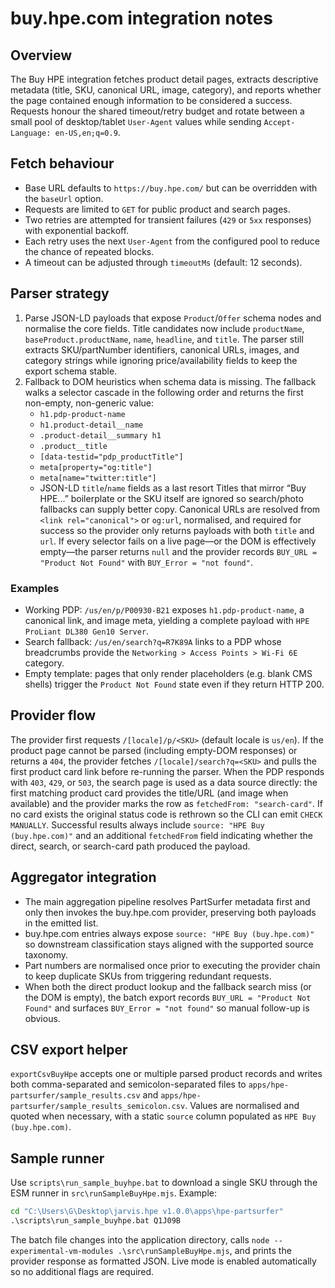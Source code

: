 # buy.hpe.com integration notes

## Overview

The Buy HPE integration fetches product detail pages, extracts descriptive metadata (title, SKU,
canonical URL, image, category), and reports whether the page contained enough information to be
considered a success. Requests honour the shared timeout/retry budget and rotate between a
small pool of desktop/tablet `User-Agent` values while sending `Accept-Language: en-US,en;q=0.9`.

## Fetch behaviour

- Base URL defaults to `https://buy.hpe.com/` but can be overridden with the `baseUrl` option.
- Requests are limited to `GET` for public product and search pages.
- Two retries are attempted for transient failures (`429` or `5xx` responses) with exponential backoff.
- Each retry uses the next `User-Agent` from the configured pool to reduce the chance of repeated
  blocks.
- A timeout can be adjusted through `timeoutMs` (default: 12 seconds).

## Parser strategy

1. Parse JSON-LD payloads that expose `Product`/`Offer` schema nodes and normalise the core fields.
   Title candidates now include `productName`, `baseProduct.productName`, `name`, `headline`, and
   `title`. The parser still extracts SKU/partNumber identifiers, canonical URLs, images, and category
   strings while ignoring price/availability fields to keep the export schema stable.
2. Fallback to DOM heuristics when schema data is missing. The fallback walks a selector cascade in
   the following order and returns the first non-empty, non-generic value:
   - `h1.pdp-product-name`
   - `h1.product-detail__name`
   - `.product-detail__summary h1`
   - `.product__title`
   - `[data-testid="pdp_productTitle"]`
   - `meta[property="og:title"]`
   - `meta[name="twitter:title"]`
   - JSON-LD `title`/`name` fields as a last resort
   Titles that mirror “Buy HPE...” boilerplate or the SKU itself are ignored so search/photo fallbacks
   can supply better copy. Canonical URLs are resolved from `<link rel="canonical">` or `og:url`,
   normalised, and required for success so the provider only returns payloads with both `title` and `url`.
   If every selector fails on a live page—or the DOM is effectively empty—the parser returns `null` and
   the provider records `BUY_URL = "Product Not Found"` with `BUY_Error = "not found"`.

### Examples

- Working PDP: `/us/en/p/P00930-B21` exposes `h1.pdp-product-name`, a canonical link, and image meta,
  yielding a complete payload with `HPE ProLiant DL380 Gen10 Server`.
- Search fallback: `/us/en/search?q=R7K89A` links to a PDP whose breadcrumbs provide the
  `Networking > Access Points > Wi-Fi 6E` category.
- Empty template: pages that only render placeholders (e.g. blank CMS shells) trigger the `Product Not
  Found` state even if they return HTTP 200.

## Provider flow

The provider first requests `/[locale]/p/<SKU>` (default locale is `us/en`). If the product page
cannot be parsed (including empty-DOM responses) or returns a `404`, the provider fetches
`/[locale]/search?q=<SKU>` and pulls the first product card link before re-running the parser. When
the PDP responds with `403`, `429`, or `503`, the search page is used as a data source directly: the
first matching product card provides the title/URL (and image when available) and the provider marks
the row as `fetchedFrom: "search-card"`. If no card exists the original status code is rethrown so the
CLI can emit `CHECK MANUALLY`. Successful results always include `source: "HPE Buy (buy.hpe.com)"`
and an additional `fetchedFrom` field indicating whether the direct, search, or search-card path
produced the payload.

## Aggregator integration

- The main aggregation pipeline resolves PartSurfer metadata first and only then invokes the
  buy.hpe.com provider, preserving both payloads in the emitted list.
- buy.hpe.com entries always expose `source: "HPE Buy (buy.hpe.com)"` so downstream
  classification stays aligned with the supported source taxonomy.
- Part numbers are normalised once prior to executing the provider chain to keep duplicate SKUs
  from triggering redundant requests.
- When both the direct product lookup and the fallback search miss (or the DOM is empty), the batch
  export records `BUY_URL = "Product Not Found"` and surfaces `BUY_Error = "not found"` so manual
  follow-up is obvious.

## CSV export helper

`exportCsvBuyHpe` accepts one or multiple parsed product records and writes both comma-separated and
 semicolon-separated files to `apps/hpe-partsurfer/sample_results.csv` and
 `apps/hpe-partsurfer/sample_results_semicolon.csv`. Values are normalised and quoted when necessary,
 with a static `source` column populated as `HPE Buy (buy.hpe.com)`.

## Sample runner

Use `scripts\run_sample_buyhpe.bat` to download a single SKU through the ESM runner in
`src\runSampleBuyHpe.mjs`. Example:

```bat
cd "C:\Users\G\Desktop\jarvis.hpe v1.0.0\apps\hpe-partsurfer"
.\scripts\run_sample_buyhpe.bat Q1J09B
```

The batch file changes into the application directory, calls
`node --experimental-vm-modules .\src\runSampleBuyHpe.mjs`, and prints the provider response as
formatted JSON. Live mode is enabled automatically so no additional flags are required.
